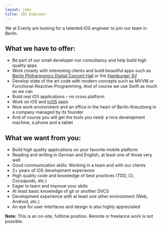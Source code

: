 ```yaml
---
layout: jobs
title: iOS Engineer
--- 
```


We at Evenly are looking for a talented iOS engineer to join our team in Berlin.
    
## What we have to offer:

- Be part of our small developer-run consultancy and help build high quality apps
- Work closely with interesting clients and build beautiful apps such as [Berlin Philharmonics Digital Concert Hall](/projects/digital-concert-hall/) or the [Hamburger SV](/projects/hsv/)
- Develop state of the art code with modern concepts such as MVVM or Functional-Reactive-Programming. And of course we use Swift as much as we can
- Build real iOS applications – no cross platform
- Work on iOS and [tvOS](/projects/digital-concert-hall-tvos/) apps
- Nice work environment and an office in the heart of Berlin-Kreuzberg in a company managed by its founder
- And of course you will get the tools you need: a nice development machine, a phone and a tablet

## What we want from you:

 - Build high quality applications on your favorite mobile platform
 - Reading and writing in German and English, at least one of those very well
 - Good communication skills: Working in a team and with our clients
 - 2+ years of iOS development experience
 - High quality code and knowledge of best practices (TDD, CI, Cocoapods, etc.)
 - Eager to learn and improve your skills
 - At least basic knowledge of git or another DVCS
 - Development experience with at least one other environment (Web, Android, etc.)
 - An eye for user interfaces and design is also highly appreciated

**Note:** This is an on-site, fulltime position. Remote or freelance work is not possible.